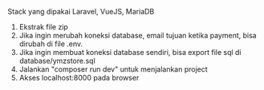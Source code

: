 Stack yang dipakai Laravel, VueJS, MariaDB

1. Ekstrak file zip
2. Jika ingin merubah koneksi database, email tujuan ketika payment, bisa dirubah di file .env.
3. Jika ingin membuat koneksi database sendiri, bisa export file sql di database/ymzstore.sql
4. Jalankan "composer run dev" untuk menjalankan project
5. Akses localhost:8000 pada browser 
